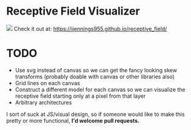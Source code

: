 # Receptive Field Visualizer
![](https://jjennings955.github.io/receptive_field/demo.gif)
Check it out at: https://jjennings955.github.io/receptive_field/

# TODO
* Use svg instead of canvas so we can get the fancy looking skew transforms (probably doable with canvas or other libraries also)
* Grid lines on each canvas
* Construct a different model for each canvas so we can visualize the receptive field starting only at a pixel from that layer
* Arbitrary architectures

I sort of suck at JS/visual design, so if someone would like to make this pretty or more functional, **I'd welcome pull requests.**